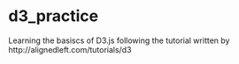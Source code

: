 # d3_practice

<p> Learning the basiscs of D3.js following the tutorial written by http://alignedleft.com/tutorials/d3 </p>
